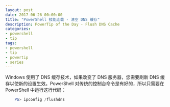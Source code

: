 ```yaml
---
layout: post
date: 2017-06-26 00:00:00
title: "PowerShell 技能连载 - 清空 DNS 缓存"
description: PowerTip of the Day - Flush DNS Cache
categories:
- powershell
- tip
tags:
- powershell
- tip
- powertip
- series
---
```

Windows 使用了 DNS 缓存技术，如果改变了 DNS 服务器，您需要刷新 DNS 缓存以使新的设置生效。PowerShell 对传统的控制台命令是有好的，所以只需要在 PowerShell 中运行这行代码：

```powershell
    PS> ipconfig /flushdns
```

<!--本文国际来源：[Flush DNS Cache](http://community.idera.com/powershell/powertips/b/tips/posts/flush-dns-cache)-->
